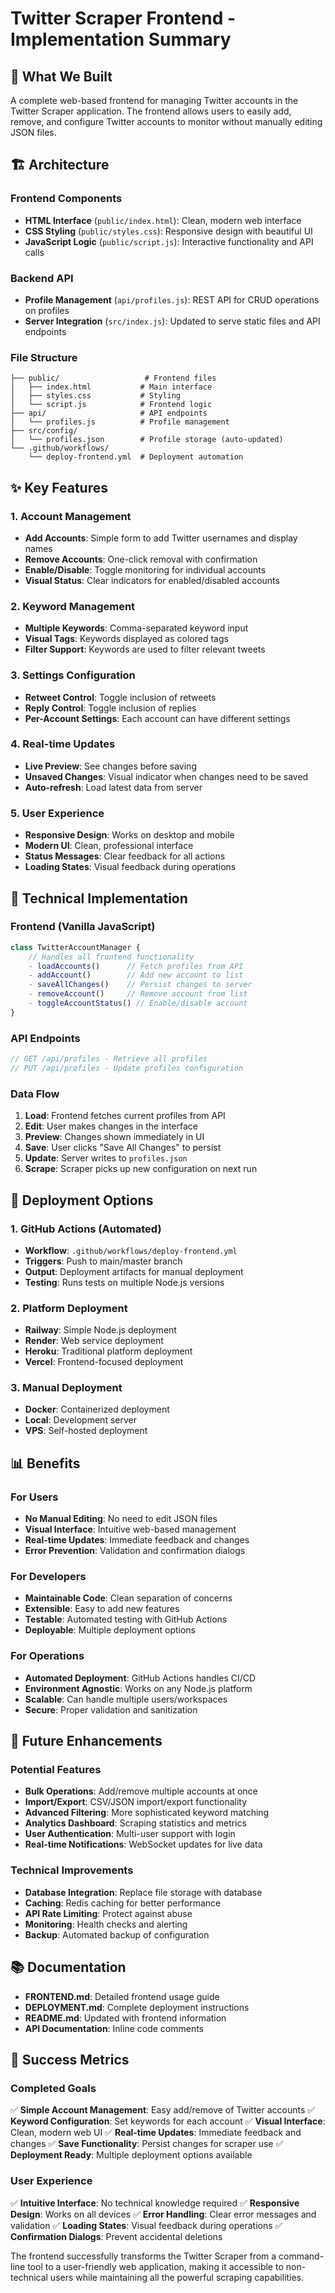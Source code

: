 # Twitter Scraper Frontend - Implementation Summary

## 🎯 What We Built

A complete web-based frontend for managing Twitter accounts in the Twitter Scraper application. The frontend allows users to easily add, remove, and configure Twitter accounts to monitor without manually editing JSON files.

## 🏗️ Architecture

### Frontend Components
- **HTML Interface** (`public/index.html`): Clean, modern web interface
- **CSS Styling** (`public/styles.css`): Responsive design with beautiful UI
- **JavaScript Logic** (`public/script.js`): Interactive functionality and API calls

### Backend API
- **Profile Management** (`api/profiles.js`): REST API for CRUD operations on profiles
- **Server Integration** (`src/index.js`): Updated to serve static files and API endpoints

### File Structure
```
├── public/                   # Frontend files
│   ├── index.html           # Main interface
│   ├── styles.css           # Styling
│   └── script.js            # Frontend logic
├── api/                     # API endpoints
│   └── profiles.js          # Profile management
├── src/config/
│   └── profiles.json        # Profile storage (auto-updated)
└── .github/workflows/
    └── deploy-frontend.yml  # Deployment automation
```

## ✨ Key Features

### 1. Account Management
- **Add Accounts**: Simple form to add Twitter usernames and display names
- **Remove Accounts**: One-click removal with confirmation
- **Enable/Disable**: Toggle monitoring for individual accounts
- **Visual Status**: Clear indicators for enabled/disabled accounts

### 2. Keyword Management
- **Multiple Keywords**: Comma-separated keyword input
- **Visual Tags**: Keywords displayed as colored tags
- **Filter Support**: Keywords are used to filter relevant tweets

### 3. Settings Configuration
- **Retweet Control**: Toggle inclusion of retweets
- **Reply Control**: Toggle inclusion of replies
- **Per-Account Settings**: Each account can have different settings

### 4. Real-time Updates
- **Live Preview**: See changes before saving
- **Unsaved Changes**: Visual indicator when changes need to be saved
- **Auto-refresh**: Load latest data from server

### 5. User Experience
- **Responsive Design**: Works on desktop and mobile
- **Modern UI**: Clean, professional interface
- **Status Messages**: Clear feedback for all actions
- **Loading States**: Visual feedback during operations

## 🔧 Technical Implementation

### Frontend (Vanilla JavaScript)
```javascript
class TwitterAccountManager {
    // Handles all frontend functionality
    - loadAccounts()      // Fetch profiles from API
    - addAccount()        // Add new account to list
    - saveAllChanges()    // Persist changes to server
    - removeAccount()     // Remove account from list
    - toggleAccountStatus() // Enable/disable account
}
```

### API Endpoints
```javascript
// GET /api/profiles - Retrieve all profiles
// PUT /api/profiles - Update profiles configuration
```

### Data Flow
1. **Load**: Frontend fetches current profiles from API
2. **Edit**: User makes changes in the interface
3. **Preview**: Changes shown immediately in UI
4. **Save**: User clicks "Save All Changes" to persist
5. **Update**: Server writes to `profiles.json`
6. **Scrape**: Scraper picks up new configuration on next run

## 🚀 Deployment Options

### 1. GitHub Actions (Automated)
- **Workflow**: `.github/workflows/deploy-frontend.yml`
- **Triggers**: Push to main/master branch
- **Output**: Deployment artifacts for manual deployment
- **Testing**: Runs tests on multiple Node.js versions

### 2. Platform Deployment
- **Railway**: Simple Node.js deployment
- **Render**: Web service deployment
- **Heroku**: Traditional platform deployment
- **Vercel**: Frontend-focused deployment

### 3. Manual Deployment
- **Docker**: Containerized deployment
- **Local**: Development server
- **VPS**: Self-hosted deployment

## 📊 Benefits

### For Users
- **No Manual Editing**: No need to edit JSON files
- **Visual Interface**: Intuitive web-based management
- **Real-time Updates**: Immediate feedback and changes
- **Error Prevention**: Validation and confirmation dialogs

### For Developers
- **Maintainable Code**: Clean separation of concerns
- **Extensible**: Easy to add new features
- **Testable**: Automated testing with GitHub Actions
- **Deployable**: Multiple deployment options

### For Operations
- **Automated Deployment**: GitHub Actions handles CI/CD
- **Environment Agnostic**: Works on any Node.js platform
- **Scalable**: Can handle multiple users/workspaces
- **Secure**: Proper validation and sanitization

## 🔮 Future Enhancements

### Potential Features
- **Bulk Operations**: Add/remove multiple accounts at once
- **Import/Export**: CSV/JSON import/export functionality
- **Advanced Filtering**: More sophisticated keyword matching
- **Analytics Dashboard**: Scraping statistics and metrics
- **User Authentication**: Multi-user support with login
- **Real-time Notifications**: WebSocket updates for live data

### Technical Improvements
- **Database Integration**: Replace file storage with database
- **Caching**: Redis caching for better performance
- **API Rate Limiting**: Protect against abuse
- **Monitoring**: Health checks and alerting
- **Backup**: Automated backup of configuration

## 📚 Documentation

- **FRONTEND.md**: Detailed frontend usage guide
- **DEPLOYMENT.md**: Complete deployment instructions
- **README.md**: Updated with frontend information
- **API Documentation**: Inline code comments

## 🎉 Success Metrics

### Completed Goals
✅ **Simple Account Management**: Easy add/remove of Twitter accounts
✅ **Keyword Configuration**: Set keywords for each account
✅ **Visual Interface**: Clean, modern web UI
✅ **Real-time Updates**: Immediate feedback and changes
✅ **Save Functionality**: Persist changes for scraper use
✅ **Deployment Ready**: Multiple deployment options available

### User Experience
✅ **Intuitive Interface**: No technical knowledge required
✅ **Responsive Design**: Works on all devices
✅ **Error Handling**: Clear error messages and validation
✅ **Loading States**: Visual feedback during operations
✅ **Confirmation Dialogs**: Prevent accidental deletions

The frontend successfully transforms the Twitter Scraper from a command-line tool to a user-friendly web application, making it accessible to non-technical users while maintaining all the powerful scraping capabilities. 